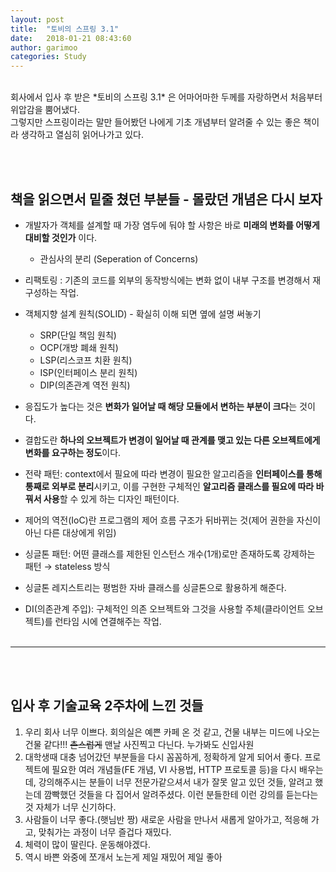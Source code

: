 ```yaml
---
layout: post
title:  "토비의 스프링 3.1"
date:   2018-01-21 08:43:60
author: garimoo
categories: Study
---
```

<br/>
회사에서 입사 후 받은 *토비의 스프링 3.1* 은 어마어마한 두께를 자랑하면서 처음부터 위압감을 뿜어냈다. <br/>
그렇지만 스프링이라는 말만 들어봤던 나에게 기초 개념부터 알려줄 수 있는 좋은 책이라 생각하고 열심히 읽어나가고 있다.


<br/><br/>
## 책을 읽으면서 밑줄 쳤던 부분들 - 몰랐던 개념은 다시 보자


- 개발자가 객체를 설계할 때 가장 염두에 둬야 할 사항은 바로 **미래의 변화를 어떻게 대비할 것인가** 이다.
  -  관심사의 분리 (Seperation of Concerns)
- 리팩토링 : 기존의 코드를 외부의 동작방식에는 변화 없이 내부 구조를 변경해서 재구성하는 작업.

- 객체지향 설계 원칙(SOLID) - 확실히 이해 되면 옆에 설명 써놓기
    - SRP(단일 책임 원칙)
    - OCP(개방 폐쇄 원칙)
    - LSP(리스코프 치환 원칙)
    - ISP(인터페이스 분리 원칙)
    - DIP(의존관계 역전 원칙)
- 응집도가 높다는 것은 **변화가 일어날 때 해당 모듈에서 변하는 부분이 크다**는 것이다.
- 결합도란 **하나의 오브젝트가 변경이 일어날 때 관계를 맺고 있는 다른 오브젝트에게 변화를 요구하는 정도**이다.
- 전략 패턴: context에서 필요에 따라 변경이 필요한 알고리즘을 **인터페이스를 통해 통째로 외부로 분리**시키고, 이를 구현한 구체적인 **알고리즘 클래스를 필요에 따라 바꿔서 사용**할 수 있게 하는 디자인 패턴이다.
- 제어의 역전(IoC)란 프로그램의 제어 흐름 구조가 뒤바뀌는 것(제어 권한을 자신이 아닌 다른 대상에게 위임)
- 싱글톤 패턴: 어떤 클래스를 제한된 인스턴스 개수(1개)로만 존재하도록 강제하는 패턴 → stateless 방식
- 싱글톤 레지스트리는 평범한 자바 클래스를 싱글톤으로 활용하게 해준다.
- DI(의존관계 주입): 구체적인 의존 오브젝트와 그것을 사용할 주체(클라이언트 오브젝트)를 런타임 시에 연결해주는 작업.
<br/><br/>
-----------
<br/><br/>
## 입사 후 기술교육 2주차에 느낀 것들

1. 우리 회사 너무 이쁘다. 회의실은 예쁜 카페 온 것 같고, 건물 내부는 미드에 나오는 건물 같다!!! ~~촌스럽게~~ 맨날 사진찍고 다닌다. 누가봐도 신입사원
2. 대학생때 대충 넘어갔던 부분들을 다시 꼼꼼하게, 정확하게 알게 되어서 좋다. 프로젝트에 필요한 여러 개념들(FE 개념, VI 사용법, HTTP 프로토콜 등)을 다시 배우는데, 강의해주시는 분들이 너무 전문가같으셔서 내가 잘못 알고 있던 것들, 알려고 했는데 깜빡했던 것들을 다 집어서 알려주셨다. 이런 분들한테 이런 강의를 듣는다는 것 자체가 너무 신기하다.
3. 사람들이 너무 좋다.(햇님반 짱) 새로운 사람을 만나서 새롭게 알아가고, 적응해 가고, 맞춰가는 과정이 너무 즐겁다 재밌다.
4. 체력이 많이 딸린다. 운동해야겠다.
5. 역시 바쁜 와중에 쪼개서 노는게 제일 재밌어 제일 좋아

